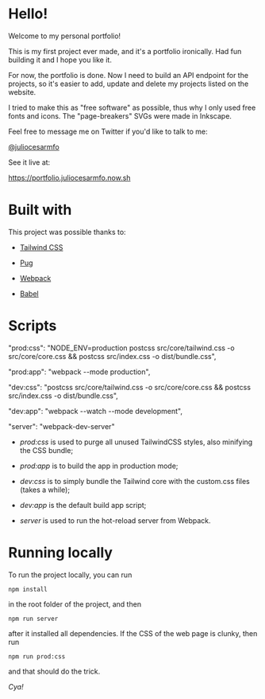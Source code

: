 
  

# Hello!

Welcome to my personal portfolio!

  

This is my first project ever made, and it's a portfolio ironically. Had fun building it and I hope you like it.

  

For now, the portfolio is done. Now I need to build an API endpoint for the projects, so it's easier to add, update and delete my projects listed on the website.

  

I tried to make this as "free software" as possible, thus why I only used free fonts and icons. The "page-breakers" SVGs were made in Inkscape.

  

Feel free to message me on Twitter if you'd like to talk to me:

[@juliocesarmfo](https://twitter.com/juliocesarmfo)

  

See it live at:

https://portfolio.juliocesarmfo.now.sh

  

# Built with

This project was possible thanks to:

- [Tailwind CSS](https://tailwindcss.com/)

- [Pug](https://pugjs.org/)

- [Webpack](https://webpack.github.io/)

- [Babel](https://babeljs.io/)

  

# Scripts

"prod:css": "NODE_ENV=production postcss src/core/tailwind.css -o src/core/core.css && postcss src/index.css -o dist/bundle.css",

"prod:app": "webpack --mode production",

"dev:css": "postcss src/core/tailwind.css -o src/core/core.css && postcss src/index.css -o dist/bundle.css",

"dev:app": "webpack --watch --mode development",

"server": "webpack-dev-server"

  

- *prod:css* is used to purge all unused TailwindCSS styles, also minifying the CSS bundle;

- *prod:app* is to build the app in production mode;

- *dev:css* is to simply bundle the Tailwind core with the custom.css files (takes a while);

- *dev:app* is the default build app script;

- *server* is used to run the hot-reload server from Webpack.

  

# Running locally

To run the project locally, you can run

    npm install
in the root folder of the project, and then

    npm run server
after it installed all dependencies.
If the CSS of the web page is clunky, then run

    npm run prod:css
and that should do the trick.

*Cya!*
